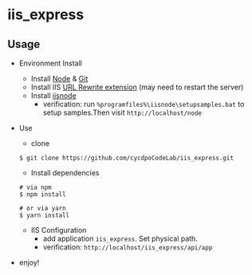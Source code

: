 # iis_express

## Usage
* Environment Install
  * Install [Node](https://nodejs.org/en/) & [Git](https://git-scm.com/)
  * Install IIS [URL Rewrite extension](https://www.iis.net/downloads/microsoft/url-rewrite) (may need to restart the server)
  * Install [iisnode](https://github.com/tjanczuk/iisnode)
    * verification: run `%programfiles%\iisnode\setupsamples.bat` to setup samples.Then visit `http://localhost/node`
* Use
  * clone
  ```shell
  $ git clone https://github.com/cycdpoCodeLab/iis_express.git
  ```

  * Install dependencies
  ```shell
  # via npm
  $ npm install

  # or via yarn
  $ yarn install
  ```

  * IIS Configuration
    * add application `iis_express`. Set physical path.
    * verification: `http://localhost/iis_express/api/app`

* enjoy!